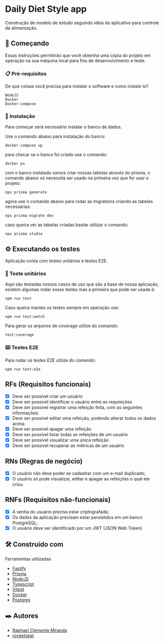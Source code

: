 # Daily Diet Style app

Construção de modelo de estudo seguindo ideia do aplicativo para controle de alimentação.

## 🚀 Começando

Essas instruções permitirão que você obtenha uma cópia do projeto em operação na sua máquina local para fins de desenvolvimento e teste.

### 📋 Pré-requisitos

De que coisas você precisa para instalar o software e como instalá-lo?

```
NodeJS
Docker 
Docker-compose
```

### 🔧 Instalação

Para começar será necessário instalar o banco de dados.

Use o comando abaixo para instalação do banco:

```
docker-compose up
```

para checar se o banco foi criado use o comando:

```
docker ps
```

com o banco instalado vamos criar nossas tabelas através do prisma, o comando abaixo só necessita ser usado na primeira vez que for usar o projeto:

```
npx prisma generate
```
agora use o comando abaixo para rodar as migrations criando as tabelas necessárias:

```
npx prisma migrate dev
```

caso queira ver as tabelas criadas bastar utilizar o comando:

```
npx prisma studio
```

## ⚙️ Executando os testes

Aplicação conta com testes unitários e testes E2E.

### 🔩 Teste unitários

Aqui são testadas nossos casos de uso que são a base de nossa aplicação, existem algumas rodar esses testes mas a primeira que pode ser usada é:

```
npm run test
```

Caso queira mantes os testes sempre em operação use:

```
npm run test:watch
```

Para gerar os arquivos de coverage utilize do comando:

```
test:coverage
```

### ⌨️ Testes E2E

Para rodar os testes E2E utilize do comando:

```
npm run test:e2e
```

## RFs (Requisitos funcionais)

- [x] Deve ser possível criar um usuário
- [x] Deve ser possível identificar o usuário entre as requisições
- [x] Deve ser possível registrar uma refeição feita, com as seguintes informações:
- [x] Deve ser possível editar uma refeição, podendo alterar todos os dados acima
- [x] Deve ser possível apagar uma refeição
- [x] Deve ser possível listar todas as refeições de um usuário
- [x] Deve ser possível visualizar uma única refeição
- [x] Deve ser possível recuperar as métricas de um usuário

## RNs (Regras de negócio)

- [x] O usuário não deve poder se cadastrar com um e-mail duplicado;
- [x] O usuário só pode visualizar, editar e apagar as refeições o qual ele criou

## RNFs (Requisitos não-funcionais)

- [x] A senha do usuário precisa estar criptografada;
- [x] Os dados da aplicação precisam estar persistidos em um banco PostgreSQL;
- [x] O usuário deve ser identificado por um JWT (JSON Web Token)

## 🛠️ Construído com

Ferramentas utilizadas

* [Fastify](https://www.fastify.io/) 
* [Prisma](https://www.prisma.io/) 
* [NodeJS](https://nodejs.org/) 
* [Typescript](https://www.typescriptlang.org/)
* [Vitest](https://vitest.dev/)
* [Docker](https://www.docker.com/)
* [Postgres](https://www.postgresql.org/)

## ✒️ Autores

* [Raphael Clemente Miranda](https://www.linkedin.com/in/raphaec484/)
* [rocketseat](https://www.rocketseat.com.br/)

